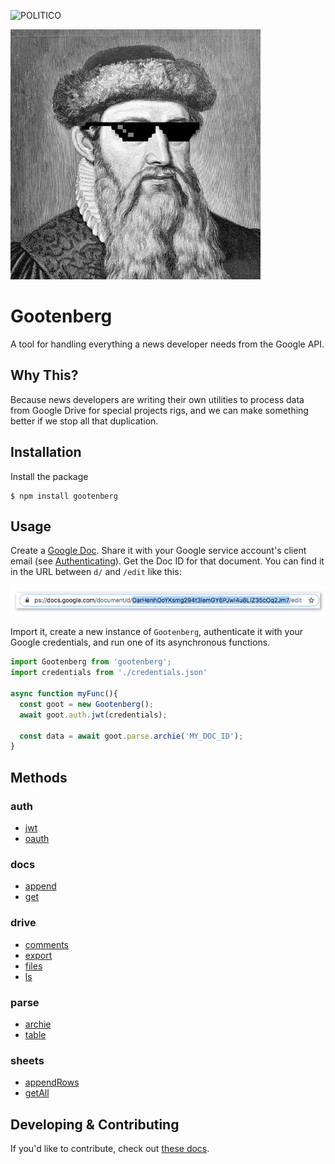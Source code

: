![POLITICO](https://www.politico.com/interactives/cdn/images/badge.svg)

![gootenberg](docs/images/cover.png)

# Gootenberg
A tool for handling everything a news developer needs from the Google API.

## Why This?
Because news developers are writing their own utilities to process data from Google Drive for  special projects rigs, and we can make something better if we stop all that duplication.

## Installation

Install the package

```
$ npm install gootenberg
```

## Usage

Create a [Google Doc](https://www.google.com/docs/about/). Share it with your Google service account's client email (see [Authenticating](docs/GoogleServiceAccount.md)). Get the Doc ID for that document. You can find it in the URL between `d/` and `/edit` like this:

![docId](docs/images/docId.jpg)

Import it, create a new instance of `Gootenberg`, authenticate it with your Google credentials, and run one of its asynchronous functions.

```javascript
import Gootenberg from 'gootenberg';
import credentials from './credentials.json'

async function myFunc(){
  const goot = new Gootenberg();
  await goot.auth.jwt(credentials);

  const data = await goot.parse.archie('MY_DOC_ID');
}
```

## Methods

### auth
- [jwt](docs/auth.jwt.md)
- [oauth](docs/auth.oauth.md)

### docs
- [append](docs/docs.append.md)
- [get](docs/docs.get.md)

### drive
- [comments](docs/drive.comments.md)
- [export](docs/drive.export.md)
- [files](docs/drive.files.md)
- [ls](docs/drive.ls.md)

### parse
- [archie](docs/parse.archie.md)
- [table](docs/parse.table.md)

### sheets
- [appendRows](docs/sheets.appendRows.md)
- [getAll](docs/sheets.getAll.md)

## Developing & Contributing
If you'd like to contribute, check out [these docs](docs/Developing.md).
